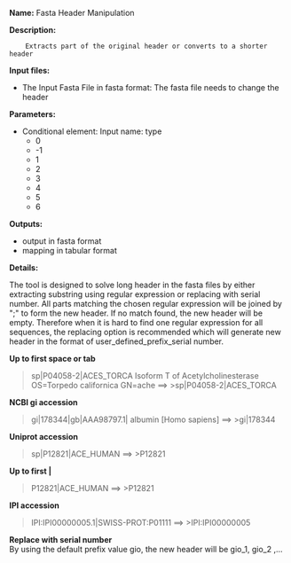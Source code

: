 **Name:** Fasta Header Manipulation

**Description:**

		Extracts part of the original header or converts to a shorter header
	

**Input files:**
* The Input Fasta File in fasta format: The fasta file needs to change the header

**Parameters:**
* Conditional element: Input name: type
  * 0
  * -1
  * 1
  * 2
  * 3
  * 4
  * 5
  * 6


**Outputs:**
* output in fasta format
* mapping in tabular format

**Details:**


The tool is designed to solve long header in the fasta files by either extracting substring using regular expression or replacing with serial number. All parts matching the chosen regular expression will be joined by ";" to form the new header. If no match found, the new header will be empty. Therefore when it is hard to find one regular expression for all sequences, the replacing option is recommended which will generate new header in the format of user_defined_prefix_serial number.

**Up to first space or tab**
>sp|P04058-2|ACES_TORCA Isoform T of Acetylcholinesterase OS=Torpedo californica GN=ache ==> >sp|P04058-2|ACES_TORCA

**NCBI gi accession**
>gi|178344|gb|AAA98797.1| albumin [Homo sapiens] ==> >gi|178344

**Uniprot accession**
>sp|P12821|ACE_HUMAN ==> >P12821

**Up to first |**
>P12821|ACE_HUMAN ==> >P12821

**IPI accession**
>IPI:IPI00000005.1|SWISS-PROT:P01111 ==> >IPI:IPI00000005

**Replace with serial number**			
By using the default prefix value gio, the new header will be gio_1, gio_2 ,...

	
